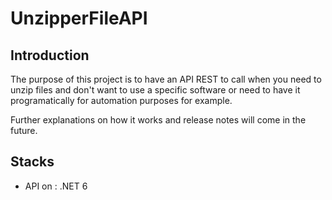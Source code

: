 # UnzipperFileAPI



## Introduction

The purpose of this project is to have an API REST to call when you need to unzip files and don't want to use a specific software or need to have it programatically for automation purposes for example.

Further explanations on how it works and release notes will come in the future.

## Stacks

- API on : .NET 6
